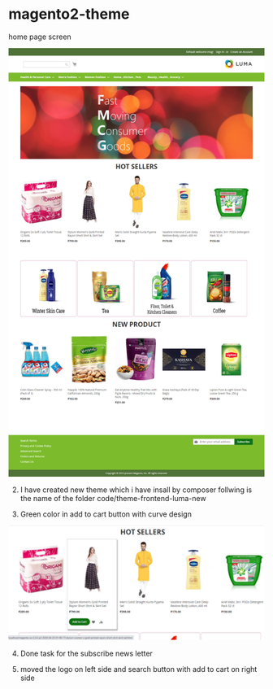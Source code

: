 # magento2-theme

home page screen

![Alt text](https://github.com/harwanidinesh/magento2-theme/blob/main/images/home-page.png "Optional title")

2) I have created new theme which i have insall by composer follwing is the name   of the folder 
code/theme-frontend-luma-new

3) Green color in add to cart  button with curve design 

![Alt text](https://github.com/harwanidinesh/magento2-theme/blob/main/images/front-product.png "Optional title")

4) Done task for the subscribe news letter 

5) moved the logo on left side and search button with add to cart  on right side 




